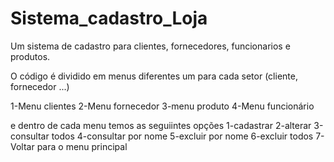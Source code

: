 # Sistema_cadastro_Loja
Um sistema de cadastro para clientes, fornecedores, funcionarios e produtos.

O código é dividido em menus diferentes um para cada setor (cliente, fornecedor ...)

1-Menu clientes
2-Menu fornecedor
3-menu produto
4-Menu funcionário

e dentro de cada menu temos as seguiintes opções 
1-cadastrar
2-alterar
3-consultar todos 
4-consultar por nome
5-excluir por nome
6-excluir todos
7-Voltar para o menu principal

